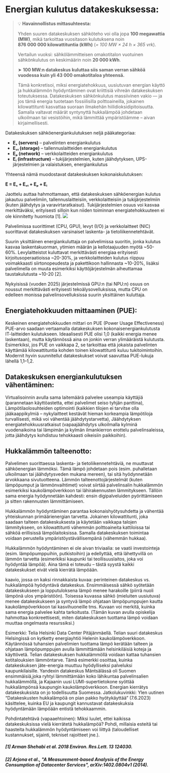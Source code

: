 # Energian kulutus datakeskuksessa:

> 💡 **Havainnollistus mittasuhteesta:**
>
> Yhden suuren datakeskuksen sähköteho voi olla jopa **100 megawattia (MW)**, mikä tarkoittaa vuositason kulutuksena noin  
> **876 000 000 kilowattituntia (kWh)** (*= 100 MW × 24 h × 365 vrk*).  
> 
> Vertailun vuoksi: sähkölämmitteisen omakotitalon vuotuinen sähkönkulutus on keskimäärin noin **20 000 kWh**.  
> 
> ➤ **100 MW:n datakeskus kuluttaa siis saman verran sähköä vuodessa kuin yli 43 000 omakotitaloa yhteensä.**
>  
> Tämä konkretisoi, miksi energiatehokkuus, uusiutuvan energian käyttö ja hukkalämmön hyödyntäminen ovat kriittisiä vihreän datakeskuksen toteutuksessa.
> Datakeskuksen sähkönkulutus massiivinen vakio — ja jos tämä energia tuotetaan fossiilisilla polttoaineilla, jokainen kilowattitunti kasvattaa suoraan ilmakehän hiilidioksidipitoisuutta.
> Samalla valtavat määrät syntynyttä hukkalämpöä johdetaan ulkoilmaan tai vesistöihin, mikä lämmittää ympäristöämme – aivan kirjaimellisesti.
> 

Datakeskuksen sähköenergiankulutuksen neljä pääkategoriaa:


- **Eₛ (servers)** – palvelinten energiankulutus  
- **Eₛₜ (storage)** – tallennuslaitteiden energiankulutus  
- **Eₚ (network)** – verkkolaitteiden energiankulutus  
- **Eᵢ (infrastructure)** – tukijärjestelmien, kuten jäähdytyksen, UPS-järjestelmien ja valaistuksen, energiankulutus  

Yhteensä nämä muodostavat datakeskuksen kokonaiskulutuksen:

**E = Eₛ + Eₛₜ + Eₚ + Eᵢ**

Jaottelu auttaa hahmottamaan, että datakeskuksen sähköenergian kulutus jakautuu palvelimiin, tallennuslaitteisiin, verkkolaitteisiin ja tukijärjestelmiin (kuten jäähdytys ja varavirtaratkaisut). Tukijärjestelmien osuus voi kasvaa merkittäväksi, erityisesti silloin kun niiden toiminnan energiatehokkuuteen ei ole kiinnitetty huomiota [1].
[![](kuvat/datakeskus-energiankulutus.png)](kuvat/datakeskus-energiankulutus.png)

Palvelimissa suorittimet (CPU, GPU), levyt (I/O) ja verkkolaitteet (NIC) suorittavat datakeskuksen varsinaiset laskenta- ja tietoliikennetehtävät.

Suurin yksittäinen energiankuluttaja on palvelimissa suoritin, jonka kulutus kasvaa laskentakuorman, ytimien määrän ja kellotaajuuden myötä ~50-60%. Levylaitteistot kuluttavat merkittävästi energiaa erityisesti kirjoitusoperaatioissa ~20-30%, ja verkkolaitteiden kulutus riippuu voimakkaasti siirtonopeudesta ja pakettikoon hallinnasta ~10-20%, lisäksi palvelimella on muuta esimerkiksi käyttöjärjestelmän aiheuttamaa taustakulutusta ~10-20 [2].

Nykyisissä (vuoden 2025) järjestelmissä GPU:n (tai NPU:n) osuus on noussut merkittävästi erityisesti tekoälysovelluksissa, mutta CPU on edelleen monissa palvelinsovelluksissa suurin yksittäinen kuluttaja.

## Energiatehokkuuden mittaaminen (PUE):
Keskeinen energiatehokkuuden mittari on PUE (Power Usage Effectiveness)
PUE-arvo saadaan vertaamalla datakeskuksen
kokonaisenergiankulutusta IT-laitteiden kulutukseen. Ideaalisesti PUE olisi 1,0 (kaikki energia
menee laskentaan), mutta käytännössä aina on jonkin verran ylimääräistä kulutusta. Esimerkiksi,
jos PUE on vaikkapa 2, se tarkoittaa että jokaista palvelinten käyttämää kilowattituntia kohden
toinen kilowattitunti kuluu tukitoimintoihin. Modernit hyvin suunnitellut datakeskukset voivat
saavuttaa PUE-lukuja lähellä 1,1–1,2.

## Datakeskuksen energiankulutuksen vähentäminen:
Virtualisoinnin avulla sama laitemäärä palvelee useampia käyttäjiä (parannetaan käyttöastetta, ettei palvelimet seiso tyhjän panttina),
Lämpötilaolosuhteiden optimointi (kaikkien tilojen ei tarvitse olla jääkaappikylmiä – nykylaitteet
kestävät hieman korkeampia lämpötiloja turvallisesti, mikä voi vähentää jäähdytystarvetta), 
Jäähdytyksen energiatehokkuusratkaisut (vapaajäähdytys ulkoilmalla kylminä vuodenaikoina tai
lämpimän ja kylmän ilmankierron erottelu palvelinsaleissa, jotta jäähdytys kohdistuu tehokkaasti oikeisiin paikkoihin).

## Hukkalämmön talteenotto:
Palvelimen suorittaessa laskenta- ja tietoliikennetehtäviä, ne muuttavat sähköenergian lämmöksi. 
Tämä lämpö johdetaan pois (esim. puhalletaan ulkoilmaan tai jäähdytysveden mukana mereen), tai sitä hyödynnetään arvokkaana sivutuotteena.
Lämmön talteenottojärjestelmät (kuten lämpöpumput ja lämmönvaihtimet) voivat siirtää palvelinsalin hukkalämmön esimerkiksi
kaukolämpöverkkoon tai lähirakennusten lämmitykseen. 
Tällöin sama energia hyödynnetään kahdesti: ensin digipalveluiden pyörittämiseen ja sitten rakennusten lämmittämiseen.

Hukkalämmön hyödyntäminen parantaa kokonaishyötysuhdetta ja vähentää yhteiskunnan primäärienergian tarvetta. 
Jokainen kilowattitunti, joka saadaan talteen datakeskuksesta ja käytetään vaikkapa talojen lämmitykseen, on kilowattitunti vähemmän
polttoaineita kattiloissa tai sähköä erillisissä lämpölaitoksissa. 
Samalla datakeskuksen toimintaa voidaan perustella ympäristöystävällisempänä (vähemmän hukkaa).

Hukkalämmön hyödyntäminen ei ole aivan triviaalia: se vaatii investointeja (esim. lämpöpumppuihin, putkistoihin) ja edellyttää, että lähettyvillä on
lämmön tarvetta (esimerkiksi kaupunki tai teollisuuslaitos, joka voi hyödyntää lämpöä). 
Aina tämä ei toteudu – tästä syystä kaikki datakeskukset eivät vielä kierrätä lämpöään.

kaavio, jossa on kaksi rinnakkaista kuvaa: perinteinen datakeskus vs. hukkalämpöä hyödyntävä datakeskus. 
Ensimmäisessä sähkö syötetään datakeskukseen ja lopputuloksena lämpö menee harakoille (piirrä nuoli lämpönä ulos ympäristöön). 
Toisessa kuvassa sähkö (mieluiten uusiutuva) menee datakeskukseen ja syntyvä lämpö ohjataan lämpöpumppujen kautta kaukolämpöverkkoon tai kasvihuoneille tms. 
Kuvaan voi merkitä, kuinka sama energia palvelee kahta tarkoitusta. (Tämän kuvan avulla opiskelija hahmottaa konkreettisesti, miten datakeskuksen tuottama lämpö voidaan muuttaa ongelmasta resurssiksi.)

Esimerkki: Telia Helsinki Data Center Pitäjänmäellä. 
Telian suuri datakeskus Helsingissä on kytketty energiayhtiö Helenin kaukolämpöverkkoon.
Käytännössä tuhansien palvelimien tuottama lämpö kerätään talteen ja ohjataan lämpöpumppujen avulla lämmittämään helsinkiläisiä koteja ja käyttövetä.
Telian datakeskuksen hukkalämmöllä voidaan kattaa tuhansien kotitalouksien lämmöntarve. 
Tämä esimerkki osoittaa, kuinka datakeskuksen jäte-energia muuttuu hyödylliseksi palveluksi kaupunkilaisille.
Yandexin datakeskus Mäntsälässä oli Suomen ensimmäisiä,joka ryhtyi lämmittämään koko lähikuntaa palvelinsalien hukkalämmöllä, ja Kajaanin uusi
LUMI-supertietokone syöttää hukkalämpönsä kaupungin kaukolämpöverkkoon. 
Energian kierrätys datakeskuksista on jo todellisuutta Suomessa.
Jatkolukuvinkki: Ylen uutinen “Datakeskusten hukkalämpöä on pian pakko hyötykäyttää” (7.6.2023) käsittelee, kuinka EU ja kaupungit kannustavat datakeskuksia hyödyntämään lämpöään entistä tehokkaammin.

Pohdintatehtävä (vapaaehtoinen): 
Miksi luulet, ettei kaikissa datakeskuksissa vielä kierrätetä hukkalämpöä? 
Pohdi, millaisia esteitä tai haasteita hukkalämmön hyödyntämiseen voi liittyä (taloudelliset kustannukset, sijainti, tekniset rajoitteet jne.).

##### [1] Arman Shehabi et al. 2018 Environ. Res.Lett. 13 124030.
##### [2] Arjona et al., "A Measurement-based Analysis of the Energy Consumption of Datacenter Services", arXiv:1402.0804v1 (2014).






